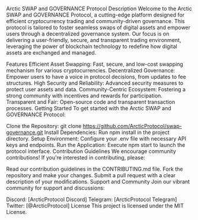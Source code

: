 Arctic SWAP and GOVERNANCE Protocol
Description
Welcome to the Arctic SWAP and GOVERNANCE Protocol, a cutting-edge platform designed for efficient cryptocurrency trading and community-driven governance. This protocol is tailored to foster seamless swaps of digital assets and empower users through a decentralized governance system. Our focus is on delivering a user-friendly, secure, and transparent trading environment, leveraging the power of blockchain technology to redefine how digital assets are exchanged and managed.

Features
Efficient Asset Swapping: Fast, secure, and low-cost swapping mechanism for various cryptocurrencies.
Decentralized Governance: Empower users to have a voice in protocol decisions, from updates to fee structures.
High Security and Reliability: Advanced security measures to protect user assets and data.
Community-Centric Ecosystem: Fostering a strong community with incentives and rewards for participation.
Transparent and Fair: Open-source code and transparent transaction processes.
Getting Started
To get started with the Arctic SWAP and GOVERNANCE Protocol:

Clone the Repository: git clone https://github.com/ArcticProtocol/swap-governance.git
Install Dependencies: Run npm install in the project directory.
Setup Environment: Configure your .env file with necessary API keys and endpoints.
Run the Application: Execute npm start to launch the protocol interface.
Contribution Guidelines
We encourage community contributions! If you're interested in contributing, please:

Read our contribution guidelines in the CONTRIBUTING.md file.
Fork the repository and make your changes.
Submit a pull request with a clear description of your modifications.
Support and Community
Join our vibrant community for support and discussions:

Discord: [ArcticProtocol Discord]
Telegram: [ArcticProtocol Telegram]
Twitter: [@ArcticProtocol]
License
This project is licensed under the MIT License.
